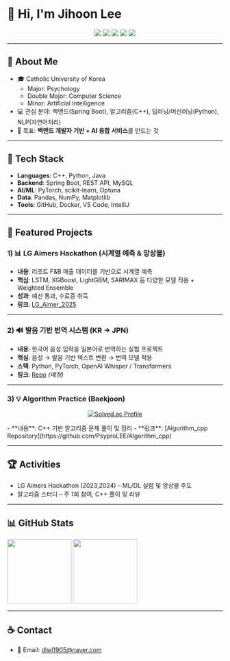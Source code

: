 # 👋 Hi, I'm Jihoon Lee

<p align="center">
  <img src="https://img.shields.io/badge/C++-00599C?logo=c%2B%2B&logoColor=white"/>
  <img src="https://img.shields.io/badge/Python-3776AB?logo=python&logoColor=white"/>
  <img src="https://img.shields.io/badge/Java-007396?logo=java&logoColor=white"/>
  <img src="https://img.shields.io/badge/Spring%20Boot-6DB33F?logo=springboot&logoColor=white"/>
  <img src="https://img.shields.io/badge/Deep%20Learning-000000?logo=pytorch&logoColor=white"/>
</p>

---

## 🧭 About Me
- 🎓 Catholic University of Korea  
  - Major: Psychology  
  - Double Major: Computer Science  
  - Minor: Artificial Intelligence  
- 💻 관심 분야: 백엔드(Spring Boot), 알고리즘(C++), 딥러닝/머신러닝(Python), NLP(자연어처리)
- 🚀 목표: **백엔드 개발자 기반 + AI 융합 서비스**를 만드는 것  

---

## 🧰 Tech Stack
- **Languages**: C++, Python, Java  
- **Backend**: Spring Boot, REST API, MySQL  
- **AI/ML**: PyTorch, scikit-learn, Optuna  
- **Data**: Pandas, NumPy, Matplotlib  
- **Tools**: GitHub, Docker, VS Code, IntelliJ  

---

## 🌱 Featured Projects

### 1) 📊 LG Aimers Hackathon (시계열 예측 & 앙상블)
- **내용**: 리조트 F&B 매출 데이터를 기반으로 시계열 예측  
- **핵심**: LSTM, XGBoost, LightGBM, SARIMAX 등 다양한 모델 적용 + Weighted Ensemble  
- **성과**: 예선 통과, 수료증 취득  
- **링크**: [LG_Aimer_2025](https://github.com/PsyproLEE/LG_Aimer_2025)

---

### 2) 🔊 발음 기반 번역 시스템 (KR → JPN)
- **내용**: 한국어 음성 입력을 일본어로 번역하는 실험 프로젝트  
- **핵심**: 음성 → 발음 기반 텍스트 변환 → 번역 모델 적용  
- **스택**: Python, PyTorch, OpenAI Whisper / Transformers  
- **링크**: [Repo](https://github.com/PsyproLEE/kr-jpn-phonetic-translation) *(예정)*  

---

### 3) 💡 Algorithm Practice (Baekjoon)
<p align="center">
  <a href="https://solved.ac/dlwlgns720/">
    <img src="http://mazassumnida.wtf/api/v2/generate_badge?boj=dlwlgns720" alt="Solved.ac Profile"/>
  </a>
</p>
- **내용**: C++ 기반 알고리즘 문제 풀이 및 정리   
- **링크**: [Algorithm_cpp Repository](https://github.com/PsyproLEE/Algorithm_cpp) 

---

## 🏆 Activities
- LG Aimers Hackathon (2023,2024) – ML/DL 실험 및 앙상블 주도  
- 알고리즘 스터디 – 주 1회 참여, C++ 풀이 및 리뷰   

---

## 📊 GitHub Stats
<p>
  <img src="https://github-readme-stats.vercel.app/api?username=PsyproLEE&show_icons=true&hide_title=true" height="150"/>
  <img src="https://github-readme-stats.vercel.app/api/top-langs/?username=PsyproLEE&layout=compact" height="150"/>
</p>

---

## ☕ Contact
- 📧 Email: dlwl1905@naver.com

